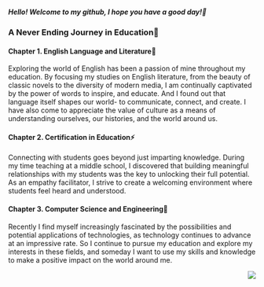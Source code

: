 <div>
<h5>Hello! Welcome to my github, I hope you have a good day!👋</h5> 
<h3>A Never Ending Journey in Education🌱</h3>
</div>

<div>
<h4>Chapter 1. English Language and Literature💬</h4>
<p>
Exploring the world of English has been a passion of mine throughout my education. By focusing my studies on English literature, from the beauty of classic novels to the diversity of modern media, I am continually captivated by the power of words to inspire, and educate. And I found out that language itself shapes our world- to communicate, connect, and create. I have also come to appreciate the value of culture as a means of understanding ourselves, our histories, and the world around us.
</p>
<h4>Chapter 2. Certification in Education⚡</h4>
<p>
Connecting with students goes beyond just imparting knowledge. During my time teaching at a middle school, I discovered that building meaningful relationships with my students was the key to unlocking their full potential. As an empathy facilitator, I strive to create a welcoming environment where students feel heard and understood.
</p>
<h4>Chapter 3. Computer Science and Engineering🔭</h4>
<p>
Recently I find myself increasingly fascinated by the possibilities and potential applications of technologies, as technology continues to advance at an impressive rate. So I continue to pursue my education and explore my interests in these fields, and someday I want to use my skills and knowledge to make a positive impact on the world around me.
</p>
</div>

<div>
<a href="https://hits.seeyoufarm.com" style="float:right">
<img src="https://hits.seeyoufarm.com/api/count/incr/badge.svg?url=https%3A%2F%2Fgithub.com%2Fawrion3&count_bg=%238C8D90&title_bg=%23555555&icon=leaflet.svg&icon_color=%23E7E7E7&title=Hits&edge_flat=false"/>
</a>
</div>

<!--
**awrion3/awrion3** is a ✨ _special_ ✨ repository because its `README.md` (this file) appears on your GitHub profile.
-  I’m currently working on ...
-  I’m looking to collaborate on ...
- 🤔 I’m looking for help with ...
- 😄 Ask me about ...
- 📫 How to reach me: ...
-->
